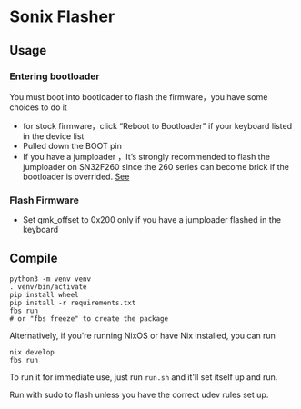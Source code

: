 # Sonix Flasher

## Usage

### Entering bootloader

You must boot into bootloader to flash the firmware，you have some choices to do it

- for stock firmware，click “Reboot to Bootloader” if your keyboard listed in the device list
- Pulled down the BOOT pin
- If you have a jumploader ，It’s strongly recommended to flash the jumploader on SN32F260 since the 260 series can become brick if the bootloader is overrided. [See](https://github.com/SonixQMK/sonix-keyboard-bootloader#entering-the-bootloader)

### Flash Firmware

- Set qmk_offset to 0x200 only if you have a jumploader flashed in the keyboard

## Compile

```
python3 -m venv venv
. venv/bin/activate
pip install wheel
pip install -r requirements.txt
fbs run
# or "fbs freeze" to create the package
```

Alternatively, if you're running NixOS or have Nix installed, you can run

```
nix develop
fbs run
```


To run it for immediate use, just run `run.sh` and it'll set itself up and run.

Run with sudo to flash unless you have the correct udev rules set up.
